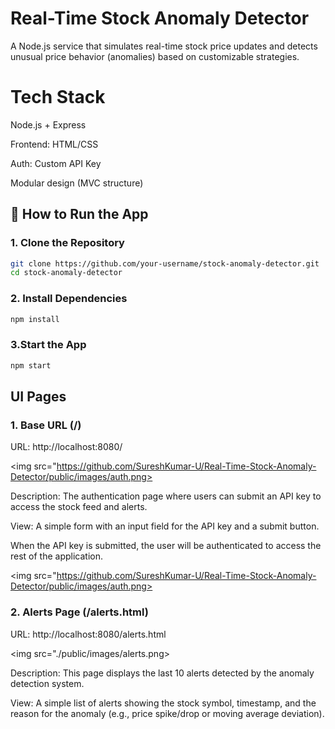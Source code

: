 #  Real-Time Stock Anomaly Detector

A Node.js service that simulates real-time stock price updates and detects unusual price behavior (anomalies) based on customizable strategies.

# Tech Stack

Node.js + Express

Frontend: HTML/CSS

Auth: Custom API Key

Modular design (MVC structure)

## 🧪 How to Run the App

###  1. Clone the Repository

```bash
git clone https://github.com/your-username/stock-anomaly-detector.git
cd stock-anomaly-detector
```

###  2. Install Dependencies

```bash
npm install
```

###  3.Start the App

```bash
npm start
```  

## UI Pages

### 1. Base URL (/)

URL: http://localhost:8080/

<img src="https://github.com/SureshKumar-U/Real-Time-Stock-Anomaly-Detector/public/images/auth.png>

Description: The authentication page where users can submit an API key to access the stock feed and alerts.

View:  A simple form with an input field for the API key and a submit button.

When the API key is submitted, the user will be authenticated to access the rest of the application.

<img src="https://github.com/SureshKumar-U/Real-Time-Stock-Anomaly-Detector/public/images/auth.png>


### 2. Alerts Page (/alerts.html)

URL: http://localhost:8080/alerts.html


<img src="./public/images/alerts.png>

Description: This page displays the last 10 alerts detected by the anomaly detection system.

View: A simple list of alerts showing the stock symbol, timestamp, and the reason for the anomaly (e.g., price spike/drop or moving average deviation).
